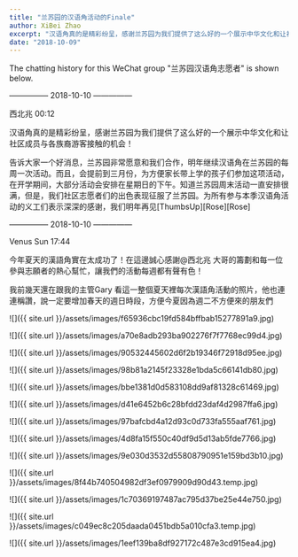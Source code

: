 ```yaml
---
title: "兰苏园的汉语角活动的Finale"
author: XiBei Zhao
excerpt: "汉语角真的是精彩纷呈，感谢兰苏园为我们提供了这么好的一个展示中华文化和让社区成员与各族裔游客接触的机会！告诉大家一个好消息，兰苏园非常愿意和我们合作，明年继续汉语角在兰苏园的每周一次活动。而且，会提前到三月份，为方便家长带上学的孩子们参加这项活动，在开学期间，大部分活动会安排在星期日的下午。为所有参与本季汉语角活动的义工们表示深深的感谢，我们明年再见"
date: "2018-10-09"
---
```


The chatting history for this WeChat group "兰苏园汉语角志愿者" is shown below.

—————  2018-10-10  —————

西北兆  00:12

汉语角真的是精彩纷呈，感谢兰苏园为我们提供了这么好的一个展示中华文化和让社区成员与各族裔游客接触的机会！

告诉大家一个好消息，兰苏园非常愿意和我们合作，明年继续汉语角在兰苏园的每周一次活动。而且，会提前到三月份，为方便家长带上学的孩子们参加这项活动，在开学期间，大部分活动会安排在星期日的下午。知道兰苏园周末活动一直安排很满，但是，我们社区志愿者们的出色表现征服了兰苏园。为所有参与本季汉语角活动的义工们表示深深的感谢，我们明年再见[ThumbsUp][Rose][Rose]

—————  2018-10-10  —————

Venus Sun  17:44

今年夏天的漢語角實在太成功了！在這邊誠心感謝@西北兆 大哥的籌劃和每一位參與志願者的熱心幫忙，讓我們的活動每週都有聲有色！

我前幾天還在跟我的主管Gary 看這一整個夏天裡每次漢語角活動的照片，他也連連稱讚，說一定要增加春天的週日時段，方便今夏因為週二不方便來的朋友們

![]({{ site.url }}/assets/images/f65936cbc19fd584bffbab15277891a9.jpg)

![]({{ site.url }}/assets/images/a70e8adb293ba902276f7f7768ec99d4.jpg)

![]({{ site.url }}/assets/images/90532445602d6f2b19346f72918d95ee.jpg)

![]({{ site.url }}/assets/images/98b81a2145f23328e1bda5c66141db80.jpg)

![]({{ site.url }}/assets/images/bbe1381d0d583108dd9af81328c61469.jpg)

![]({{ site.url }}/assets/images/d41e6452b6c28bfdd23daf4d2987ffa6.jpg)

![]({{ site.url }}/assets/images/97bafcbd4a12d93c0d733fa555aaf761.jpg)

![]({{ site.url }}/assets/images/4d8fa15f550c40df9d5d13ab5fde7766.jpg)

![]({{ site.url }}/assets/images/9e030d3532d55808790951e159bd3b10.jpg)

![]({{ site.url }}/assets/images/8f44b740504982df3ef0979909d90d43.temp.jpg)

![]({{ site.url }}/assets/images/1c70369197487ac795d37be25e44e750.jpg)

![]({{ site.url }}/assets/images/c049ec8c205daada0451bdb5a010cfa3.temp.jpg)

![]({{ site.url }}/assets/images/1eef139ba8df927172c487e3cd915ea4.jpg)
